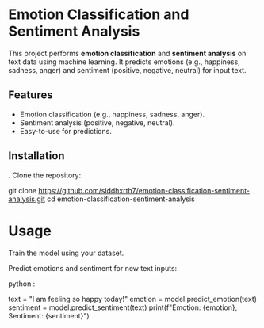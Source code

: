 # Emotion Classification and Sentiment Analysis

This project performs **emotion classification** and **sentiment analysis** on text data using machine learning. It predicts emotions (e.g., happiness, sadness, anger) and sentiment (positive, negative, neutral) for input text.

## Features
- Emotion classification (e.g., happiness, sadness, anger).
- Sentiment analysis (positive, negative, neutral).
- Easy-to-use for predictions.

## Installation
. Clone the repository:
   
   git clone https://github.com/siddhxrth7/emotion-classification-sentiment-analysis.git
   cd emotion-classification-sentiment-analysis

# Usage
Train the model using your dataset.

Predict emotions and sentiment for new text inputs:

python :

text = "I am feeling so happy today!"
emotion = model.predict_emotion(text)
sentiment = model.predict_sentiment(text)
print(f"Emotion: {emotion}, Sentiment: {sentiment}")
